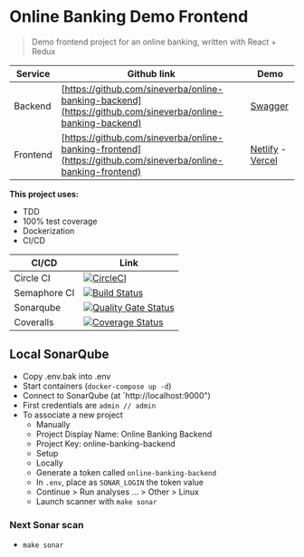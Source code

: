 Online Banking Demo Frontend
============================

> Demo frontend project for an online banking, written with React + Redux

| Service | Github link | Demo |
| ------- | ----------- | ---- |
| Backend | [https://github.com/sineverba/online-banking-backend](https://github.com/sineverba/online-banking-backend) | [Swagger](https://online-banking-backend.k2p.it) |
| Frontend | [https://github.com/sineverba/online-banking-frontend](https://github.com/sineverba/online-banking-frontend) | [Netlify](TODO) - [Vercel](TODO) |

__This project uses:__

+ TDD
+ 100% test coverage
+ Dockerization
+ CI/CD

| CI/CD | Link |
| ----- | ---- |
| Circle CI | [![CircleCI](https://circleci.com/gh/sineverba/online-banking-frontend.svg?style=svg)](https://circleci.com/gh/sineverba/online-banking-frontend) |
| Semaphore CI | [![Build Status](https://sineverba.semaphoreci.com/badges/online-banking-frontend.svg)](https://sineverba.semaphoreci.com/projects/online-banking-frontend) |
| Sonarqube | [![Quality Gate Status](https://sonarcloud.io/api/project_badges/measure?project=online-banking-frontend&metric=alert_status)](https://sonarcloud.io/dashboard?id=online-banking-frontend) |
| Coveralls | [![Coverage Status](https://coveralls.io/repos/github/sineverba/online-banking-frontend/badge.svg?branch=master)](https://coveralls.io/github/sineverba/online-banking-frontend?branch=master) |

## Local SonarQube

+ Copy .env.bak into .env
+ Start containers (`docker-compose up -d`)
+ Connect to SonarQube (at `http://localhost:9000")
+ First credentials are `admin // admin`
+ To associate a new project
  + Manually
  + Project Display Name: Online Banking Backend
  + Project Key: online-banking-backend
  + Setup
  + Locally
  + Generate a token called `online-banking-backend`
  + In `.env`, place as `SONAR_LOGIN` the token value
  + Continue > Run analyses ... > Other > Linux
  + Launch scanner with `make sonar`

### Next Sonar scan

+ `make sonar`
